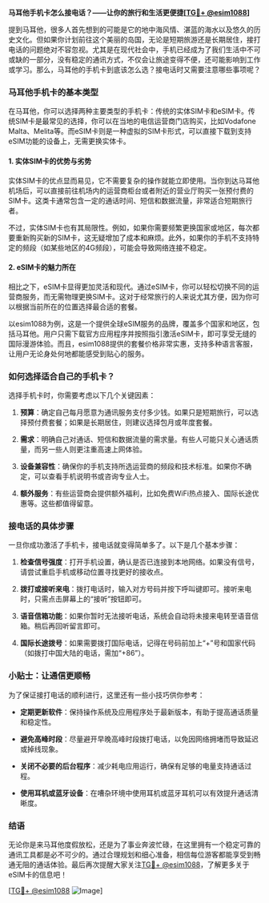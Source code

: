 **马耳他手机卡怎么接电话？——让你的旅行和生活更便捷[[TG💪+ @esim1088](https://t.me/s/esim1088)]**

提到马耳他，很多人首先想到的可能是它的地中海风情、湛蓝的海水以及悠久的历史文化。但如果你计划前往这个美丽的岛国，无论是短期旅游还是长期居住，接打电话的问题绝对不容忽视。尤其是在现代社会中，手机已经成为了我们生活中不可或缺的一部分，没有稳定的通讯方式，不仅会让旅途变得不便，还可能影响到工作或学习。那么，马耳他的手机卡到底该怎么选？接电话时又需要注意哪些事项呢？

### 马耳他手机卡的基本类型

在马耳他，你可以选择两种主要类型的手机卡：传统的实体SIM卡和eSIM卡。传统SIM卡是最常见的选择，你可以在当地的电信运营商门店购买，比如Vodafone Malta、Melita等。而eSIM卡则是一种虚拟的SIM卡形式，可以直接下载到支持eSIM功能的设备上，无需更换实体卡。

#### 1. 实体SIM卡的优势与劣势

实体SIM卡的优点显而易见，它不需要复杂的操作就能立即使用。当你到达马耳他机场后，可以直接前往机场内的运营商柜台或者附近的营业厅购买一张预付费的SIM卡。这类卡通常包含一定的通话时间、短信和数据流量，非常适合短期旅行者。

不过，实体SIM卡也有其局限性。例如，如果你需要频繁更换国家或地区，每次都要重新购买新的SIM卡，这无疑增加了成本和麻烦。此外，如果你的手机不支持特定的频段（如某些地区的4G频段），可能会导致网络连接不稳定。

#### 2. eSIM卡的魅力所在

相比之下，eSIM卡显得更加灵活和现代。通过eSIM卡，你可以轻松切换不同的运营商服务，而无需物理更换SIM卡。这对于经常旅行的人来说尤其方便，因为你可以根据当前所在的位置选择最合适的套餐。

以esim1088为例，这是一个提供全球eSIM服务的品牌，覆盖多个国家和地区，包括马耳他。用户只需下载官方应用程序并按照指引激活eSIM卡，即可享受无缝的国际漫游体验。而且，esim1088提供的套餐价格非常实惠，支持多种语言客服，让用户无论身处何地都能感受到贴心的服务。

### 如何选择适合自己的手机卡？

选择手机卡时，你需要考虑以下几个关键因素：

1. **预算**：确定自己每月愿意为通讯服务支付多少钱。如果只是短期旅行，可以选择预付费套餐；如果是长期居住，则建议选择包月或年度套餐。
   
2. **需求**：明确自己对通话、短信和数据流量的需求量。有些人可能只关心通话质量，而另一些人则更注重高速上网体验。

3. **设备兼容性**：确保你的手机支持所选运营商的频段和技术标准。如果你不确定，可以查看手机说明书或咨询专业人士。

4. **额外服务**：有些运营商会提供额外福利，比如免费WiFi热点接入、国际长途优惠等。这些都值得留意。

### 接电话的具体步骤

一旦你成功激活了手机卡，接电话就变得简单多了。以下是几个基本步骤：

1. **检查信号强度**：打开手机设置，确认是否已连接到本地网络。如果没有信号，请尝试重启手机或移动位置寻找更好的接收点。

2. **拨打或接听来电**：拨打电话时，输入对方号码并按下呼叫键即可。接听来电时，只需点击屏幕上的“接听”按钮即可。

3. **语音信箱功能**：如果你暂时无法接听电话，系统会自动将未接来电转至语音信箱。稍后再回听留言即可。

4. **国际长途拨号**：如果需要拨打国际电话，记得在号码前加上“+”号和国家代码（如拨打中国大陆的电话，需加“+86”）。

### 小贴士：让通信更顺畅

为了保证接打电话的顺利进行，这里还有一些小技巧供你参考：

- **定期更新软件**：保持操作系统及应用程序处于最新版本，有助于提高通话质量和稳定性。
  
- **避免高峰时段**：尽量避开早晚高峰时段拨打电话，以免因网络拥堵而导致延迟或掉线现象。

- **关闭不必要的后台程序**：减少耗电应用运行，确保有足够的电量支持通话过程。

- **使用耳机或蓝牙设备**：在嘈杂环境中使用耳机或蓝牙耳机可以有效提升通话清晰度。

### 结语

无论你是来马耳他度假放松，还是为了事业奔波忙碌，在这里拥有一个稳定可靠的通讯工具都是必不可少的。通过合理规划和细心准备，相信每位游客都能享受到畅通无阻的通话体验。最后再次提醒大家关注[TG💪+ @esim1088](https://t.me/s/esim1088)，了解更多关于eSIM卡的信息吧！

[[TG💪+ @esim1088](https://t.me/s/esim1088) ![Image](https://i.postimg.cc/4NQfJmqS/Snipaste-2025-05-13-00-14-12.png)]